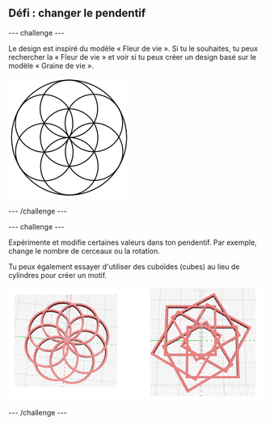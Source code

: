 ## Défi : changer le pendentif

--- challenge ---

Le design est inspiré du modèle « Fleur de vie ». Si tu le souhaites, tu peux rechercher la « Fleur de vie » et voir si tu peux créer un design basé sur le modèle « Graine de vie ».

![capture d’écran](images/pendant-seed-of-life.png)

--- /challenge ---

--- challenge ---

Expérimente et modifie certaines valeurs dans ton pendentif. Par exemple, change le nombre de cerceaux ou la rotation.

Tu peux également essayer d'utiliser des cuboïdes (cubes) au lieu de cylindres pour créer un motif.

![capture d'écran](images/pendant-challenge.png)

--- /challenge ---

